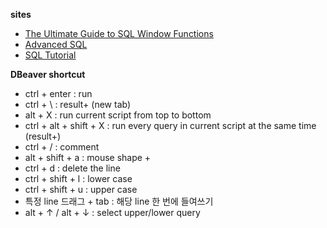 <b>sites</b>
- [The Ultimate Guide to SQL Window Functions](https://www.stratascratch.com/blog/the-ultimate-guide-to-sql-window-functions/)</br>
- [Advanced SQL](https://www.kaggle.com/learn/advanced-sql)
- [SQL Tutorial](https://www.w3schools.com/sql/)

<b>DBeaver shortcut</b>
- ctrl + enter           : run
- ctrl + \               : result+ (new tab)
- alt + X                : run current script from top to bottom
- ctrl + alt + shift + X : run every query in current script at the same time (result+)
- ctrl + /	             : comment
- alt + shift + a        : mouse shape +
- ctrl + d               : delete the line
- ctrl + shift + l       : lower case
- ctrl + shift + u	     : upper case
- 특정 line 드래그 + tab  : 해당 line 한 번에 들여쓰기
- alt + ↑ / alt + ↓      : select upper/lower query
